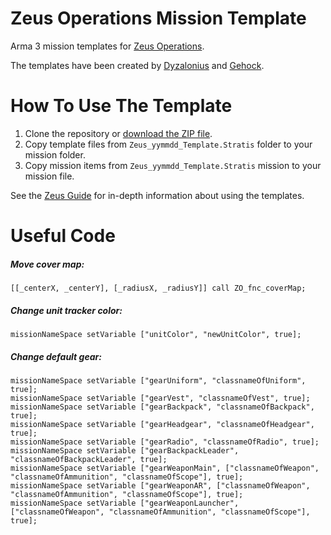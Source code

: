 # Zeus Operations Mission Template

Arma 3 mission templates for [Zeus Operations](https://www.zeusops.com).

The templates have been created by [Dyzalonius](https://github.com/Dyzalonius) and [Gehock](https://github.com/Gehock).

# How To Use The Template

1. Clone the repository or [download the ZIP file](https://github.com/zeusops/mission-templates/archive/master.zip).
2. Copy template files from `Zeus_yymmdd_Template.Stratis` folder to your mission folder.
3. Copy mission items from `Zeus_yymmdd_Template.Stratis` mission to your mission file.

See the [Zeus Guide](https://docs.google.com/document/d/1PFK__UcgmAJ1P3xBnJxeW2ow7u8bgEfM8lkpHJrLYDU/edit#heading=h.nleh2xb28ay8) for in-depth information about using the templates.

# Useful Code

##### Move cover map:
    [[_centerX, _centerY], [_radiusX, _radiusY]] call ZO_fnc_coverMap;
##### Change unit tracker color:
    missionNameSpace setVariable ["unitColor", "newUnitColor", true];
##### Change default gear:
    missionNameSpace setVariable ["gearUniform", "classnameOfUniform", true];
    missionNameSpace setVariable ["gearVest", "classnameOfVest", true];
    missionNameSpace setVariable ["gearBackpack", "classnameOfBackpack", true];
    missionNameSpace setVariable ["gearHeadgear", "classnameOfHeadgear", true];
    missionNameSpace setVariable ["gearRadio", "classnameOfRadio", true];
    missionNameSpace setVariable ["gearBackpackLeader", "classnameOfBackpackLeader", true];
    missionNameSpace setVariable ["gearWeaponMain", ["classnameOfWeapon", "classnameOfAmmunition", "classnameOfScope"], true];
    missionNameSpace setVariable ["gearWeaponAR", ["classnameOfWeapon", "classnameOfAmmunition", "classnameOfScope"], true];
    missionNameSpace setVariable ["gearWeaponLauncher", ["classnameOfWeapon", "classnameOfAmmunition", "classnameOfScope"], true];
